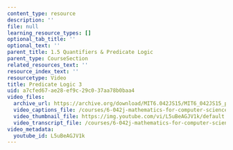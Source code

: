 ```yaml
---
content_type: resource
description: ''
file: null
learning_resource_types: []
optional_tab_title: ''
optional_text: ''
parent_title: 1.5 Quantifiers & Predicate Logic
parent_type: CourseSection
related_resources_text: ''
resource_index_text: ''
resourcetype: Video
title: Predicate Logic 3
uid: a7cfed67-ae28-ef9c-29c0-37aa78b0baa4
video_files:
  archive_url: https://archive.org/download/MIT6.042JS15/MIT6_042JS15_predicatelogic3_ipod.mp4
  video_captions_file: /courses/6-042j-mathematics-for-computer-science-spring-2015/add2afb3313f5947afe993dc2cc6ab33_L5uBeAGJV1k.vtt
  video_thumbnail_file: https://img.youtube.com/vi/L5uBeAGJV1k/default.jpg
  video_transcript_file: /courses/6-042j-mathematics-for-computer-science-spring-2015/4df9e73685e5f804e055120bd123dad3_L5uBeAGJV1k.pdf
video_metadata:
  youtube_id: L5uBeAGJV1k
---
```

